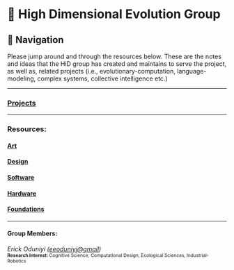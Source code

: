 # 🧬 High Dimensional Evolution Group  
## 🧭 Navigation
Please jump around and through the resources below. These are the notes and ideas that the HiD group has created and maintains to serve the project, as well as, related projects (i.e., evolutionary-computation, language-modeling, complex systems, collective intelligence etc.)

---
### [Projects](Prototypes/Prototypes.md)

---
### Resources:
#### [Art](Art/Art.md)
#### [Design](README.md)
#### [Software](Software/Software.md)
#### [Hardware](Hardware/Hardware.md)
#### [Foundations](Foundations/Foundations.md)

---
#### Group Members:
<i>Erick Oduniyi ([eeoduniyi@gmail](eeoduniyi@gmail.com))</i>  
<span style="font-size:.75em;"><b>Research Interest: </b>Cognitive Science, Computational Design, Ecological Sciences, Industrial-Robotics</span>

<!-- <i>Edgar ([eeoduniyi@gmail](eeoduniyi@gmail.com))</i>  
<!-- <span style="font-size:.75em;"><b>Research Interest: </b>Cognitive Science, Computational Design, Ecological Sciences, Industrial-Robotics</span> -->

<!-- <i>Erick Oduniyi ([eeoduniyi@gmail](eeoduniyi@gmail.com))</i>   -->
<!-- <span style="font-size:.75em;"><b>Research Interest: </b>Cognitive Science, Computational Design, Ecological Sciences, Industrial-Robotics</span> -->

<!-- <i>Erick Oduniyi ([eeoduniyi@gmail](eeoduniyi@gmail.com))</i>   -->
<!-- <span style="font-size:.75em;"><b>Research Interest: </b>Cognitive Science, Computational Design, Ecological Sciences, Industrial-Robotics</span> -->

<!-- <i>Erick Oduniyi ([eeoduniyi@gmail](eeoduniyi@gmail.com))</i>   -->
<!-- <span style="font-size:.75em;"><b>Research Interest: </b>Cognitive Science, Computational Design, Ecological Sciences, Industrial-Robotics</span> -->

<!-- <i>Erick Oduniyi ([eeoduniyi@gmail](eeoduniyi@gmail.com))</i>   -->
<!-- <span style="font-size:.75em;"><b>Research Interest: </b>Cognitive Science, Computational Design, Ecological Sciences, Industrial-Robotics</span> -->

<!-- 
Erick Oduniyi
Edgar...
Jana
Licoln
TJ
Anna
Artemy -->


